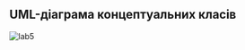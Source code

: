 ## UML-діаграма концептуальних класів

![lab5](https://user-images.githubusercontent.com/99178092/193781335-9e2b775a-92e7-471c-8817-082e1f5f5a5b.jpg)
